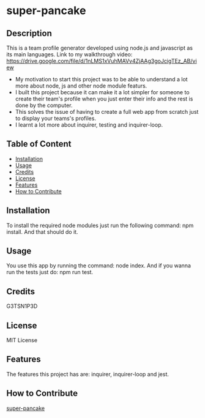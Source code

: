 # super-pancake

## Description

This is a team profile generator developed using node.js and javascript as its main languages.
Link to my walkthrough video: https://drive.google.com/file/d/1nLMS1xVuhMAVv4ZjAAg3goJcigTEz_AB/view

- My motivation to start this project was to be able to understand a lot more about node, js and other node module featurs.
- I built this project because it can make it a lot simpler for someone to create their team's profile when you just enter their info and the rest is done by the computer.
- This solves the issue of having to create a full web app from scratch just to display your teams's profiles.
- I learnt a lot more about inquirer, testing and inquirer-loop.

## Table of Content 

- [Installation](#installation)
- [Usage](#usage)
- [Credits](#credits)
- [License](#license)
- [Features](#features)
- [How to Contribute](#how-to-contribute)

## Installation

To install the required node modules just run the following command: npm install. And that should do it.

## Usage

You use this app by running the command: node index. And if you wanna run the tests just do: npm run test.

## Credits

G3TSN1P3D

## License

MIT License

## Features

The features this project has are: inquirer, inquirer-loop and jest.

## How to Contribute

[super-pancake](https://github.com/G3TSN1P3D/super-pancake)